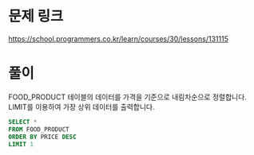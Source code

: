 # 문제 링크
https://school.programmers.co.kr/learn/courses/30/lessons/131115

# 풀이
FOOD_PRODUCT 테이블의 데이터를 가격을 기준으로 내림차순으로 정렬합니다.  
LIMIT를 이용하여 가장 상위 데이터를 출력합니다.

```sql
SELECT *
FROM FOOD_PRODUCT
ORDER BY PRICE DESC
LIMIT 1
```